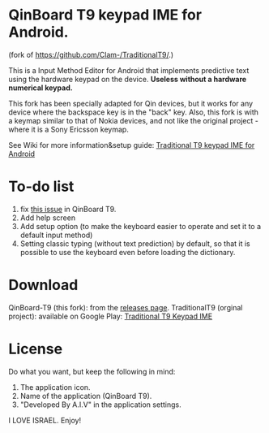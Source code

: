 # QinBoard T9 keypad IME for Android.
(fork of https://github.com/Clam-/TraditionalT9/.)

This is a Input Method Editor for Android that implements predictive text using the hardware keypad on the device. **Useless without a hardware numerical keypad.**

This fork has been specially adapted for Qin devices, but it works for any device where the backspace key is in the "back" key.
Also, this fork is with a keymap similar to that of Nokia devices, and not like the original project - where it is a Sony Ericsson keymap.

See Wiki for more information&setup guide: [Traditional T9 keypad IME for Android](https://github.com/AshiVered/QinBoard-T9/wiki)

# To-do list
1. fix [this issue](https://github.com/sspanak/tt9/issues/182) in QinBoard T9.
2. Add help screen
3. Add setup option (to make the keyboard easier to operate and set it to a default input method)
4. Setting classic typing (without text prediction) by default, so that it is possible to use the keyboard even before loading the dictionary.
# Download
QinBoard-T9 (this fork):
from the [releases page](https://github.com/AshiVered/QinBoard-T9/releases).
TraditionalT9 (orginal project):
available on Google Play: [Traditional T9 Keypad IME](https://play.google.com/store/apps/details?id=org.nyanya.android.traditionalt9)
# License
Do what you want, but keep the following in mind:
1. The application icon.
2. Name of the application (QinBoard T9).
3. "Developed By A.I.V" in the application settings.

I LOVE ISRAEL.
Enjoy!
